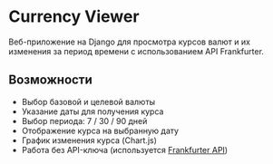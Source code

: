 # Currency Viewer 

Веб-приложение на Django для просмотра курсов валют и их изменения за период времени с использованием API Frankfurter.

## Возможности

- Выбор базовой и целевой валюты
- Указание даты для получения курса
- Выбор периода: 7 / 30 / 90 дней
- Отображение курса на выбранную дату
- График изменения курса (Chart.js)
- Работа без API-ключа (используется [Frankfurter API](https://www.frankfurter.app/))


